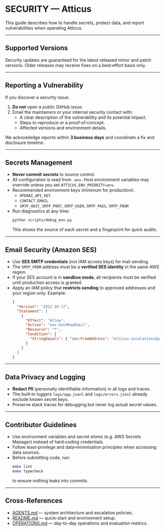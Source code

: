 # SECURITY — Atticus

This guide describes how to handle secrets, protect data, and report vulnerabilities when operating Atticus.

---

## Supported Versions

Security updates are guaranteed for the latest released minor and patch versions.
Older releases may receive fixes on a best‑effort basis only.

---

## Reporting a Vulnerability

If you discover a security issue:

1. **Do not** open a public GitHub issue.
2. Email the maintainers or your internal security contact with:
   * A clear description of the vulnerability and its potential impact.
   * Steps to reproduce or a proof‑of‑concept.
   * Affected versions and environment details.

We acknowledge reports within **3 business days** and coordinate a fix and disclosure timeline.

---

## Secrets Management

* **Never commit secrets** to source control.
* All configuration is read from `.env`. Host environment variables may override unless you set `ATTICUS_ENV_PRIORITY=env`.
* Recommended environment keys (minimum for production):
  - `OPENAI_API_KEY`
  - `CONTACT_EMAIL`
  - `SMTP_HOST`, `SMTP_PORT`, `SMTP_USER`, `SMTP_PASS`, `SMTP_FROM`
* Run diagnostics at any time:
  ```bash
  python scripts/debug_env.py
  ```
  This shows the source of each secret and a fingerprint for quick audits.

---

## Email Security (Amazon SES)

* Use **SES SMTP credentials** (not IAM access keys) for mail sending.
* The `SMTP_FROM` address must be a **verified SES identity** in the same AWS region.
* If your SES account is in **sandbox mode**, all recipients must be verified until production access is granted.
* Apply an IAM policy that **restricts sending** to approved addresses and your region only. Example:
  ```json
  {
    "Version": "2012-10-17",
    "Statement": [
      {
        "Effect": "Allow",
        "Action": "ses:SendRawEmail",
        "Resource": "*",
        "Condition": {
          "StringEquals": { "ses:FromAddress": "atticus-escalations@yourdomain" }
        }
      }
    ]
  }
  ```

---

## Data Privacy and Logging

* **Redact PII** (personally identifiable information) in all logs and traces.
* The built‑in loggers `logs/app.jsonl` and `logs/errors.jsonl` already exclude known secret keys.
* Preserve stack traces for debugging but never log actual secret values.

---

## Contributor Guidelines

* Use environment variables and secret stores (e.g. AWS Secrets Manager) instead of hard‑coding credentials.
* Follow least‑privilege and data‑minimisation principles when accessing data sources.
* Before submitting code, run:
  ```bash
  make lint
  make typecheck
  ```
  to ensure nothing leaks into commits.

---

## Cross-References

* [AGENTS.md](../AGENTS.md) — system architecture and escalation policies.
* [README.md](../README.md) — quick-start and environment setup.
* [OPERATIONS.md](../OPERATIONS.md) — day-to-day operations and evaluation metrics.
